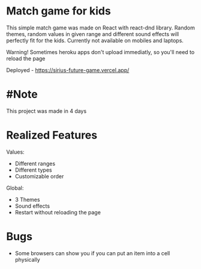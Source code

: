 # Match game for kids

This simple match game was made on React with react-dnd library. Random themes, random values in given range and different sound effects will perfectly fit for the kids. Currently not available on mobiles and laptops. 

Warning! Sometimes heroku apps don't upload immediatly, so you'll need to reload the page

Deployed - https://sirius-future-game.vercel.app/


# #Note

This project was made in 4 days

# Realized Features

Values:

  - Different ranges
  - Different types
  - Customizable order
	
Global:

  - 3 Themes
  - Sound effects
  - Restart without reloading the page

# Bugs

  - Some browsers can show you if you can put an item into a cell physically
